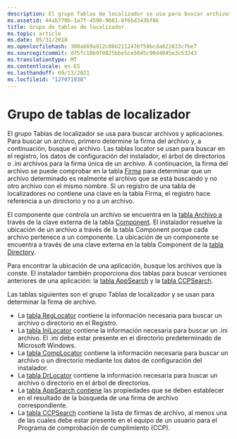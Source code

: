 ```yaml
---
description: El grupo Tablas de localizador se usa para buscar archivos y aplicaciones.
ms.assetid: 44ab770b-1a7f-4590-9681-8f6bd343bf86
title: Grupo de tablas de localizador
ms.topic: article
ms.date: 05/31/2018
ms.openlocfilehash: 300a869a912c06b2112476f50bcda021833cfbe7
ms.sourcegitcommit: d75fc10b9f0825bbe5ce5045c90d4045e3c53243
ms.translationtype: MT
ms.contentlocale: es-ES
ms.lasthandoff: 09/13/2021
ms.locfileid: "127071938"
---
```

# <a name="locator-tables-group"></a>Grupo de tablas de localizador

El grupo Tablas de localizador se usa para buscar archivos y aplicaciones. Para buscar un archivo, primero determine la firma del archivo y, a continuación, busque el archivo. Las tablas locator se usan para buscar en el registro, los datos de configuración del instalador, el árbol de directorios o .ini archivos para la firma única de un archivo. A continuación, la firma del archivo se puede comprobar en la tabla [Firma](signature-table.md) para determinar que un archivo determinado es realmente el archivo que se está buscando y no otro archivo con el mismo nombre. Si un registro de una tabla de localizadores no contiene una clave en la tabla Firma, el registro hace referencia a un directorio y no a un archivo.

El componente que controla un archivo se encuentra en la [tabla Archivo a](file-table.md) través de la clave externa de la tabla [Component](component-table.md). El instalador resuelve la ubicación de un archivo a través de la tabla Component porque cada archivo pertenece a un componente. La ubicación de un componente se encuentra a través de una clave externa en la tabla Component de la [tabla Directory](directory-table.md).

Para encontrar la ubicación de una aplicación, busque los archivos que la conste. El instalador también proporciona dos tablas para buscar versiones anteriores de una aplicación: la [tabla AppSearch](appsearch-table.md) y la [tabla CCPSearch](ccpsearch-table.md).

Las tablas siguientes son el grupo Tablas de localizador y se usan para determinar la firma de archivo.

-   La [tabla RegLocator](reglocator-table.md) contiene la información necesaria para buscar un archivo o directorio en el Registro.
-   La [tabla IniLocator](inilocator-table.md) contiene la información necesaria para buscar un .ini archivo. El .ini debe estar presente en el directorio predeterminado de Microsoft Windows.
-   La [tabla CompLocator](complocator-table.md) contiene la información necesaria para buscar un archivo o un directorio mediante los datos de configuración del instalador.
-   La [tabla DrLocator](drlocator-table.md) contiene la información necesaria para buscar un archivo o directorio en el árbol de directorios.
-   La [tabla AppSearch contiene](appsearch-table.md) las propiedades que se deben establecer en el resultado de la búsqueda de una firma de archivo correspondiente.
-   La [tabla CCPSearch](ccpsearch-table.md) contiene la lista de firmas de archivo, al menos una de las cuales debe estar presente en el equipo de un usuario para el Programa de comprobación de cumplimiento (CCP).

 

 



